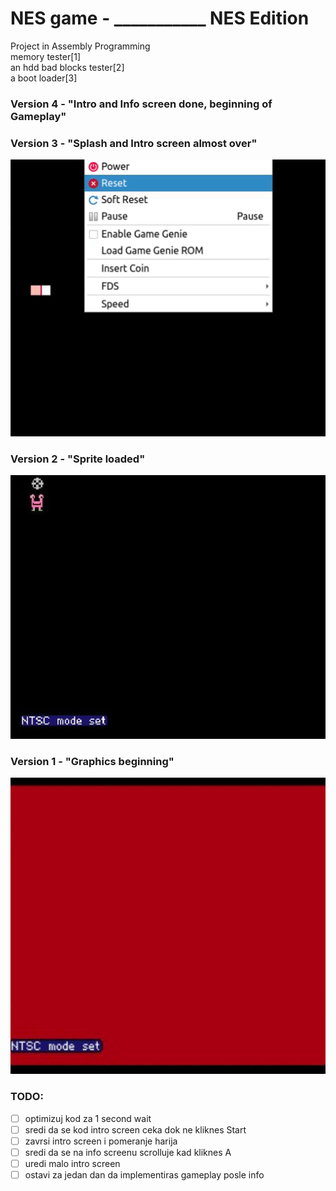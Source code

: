 # NES game - ___________ NES Edition
Project in Assembly Programming</br>
memory tester[1]</br> 
an hdd bad blocks tester[2]<br/>
a boot loader[3]</br>

### Version 4 - "Intro and Info screen done, beginning of Gameplay"<br>

### Version 3 - "Splash and Intro screen almost over"<br>
!['version 3'](img/version3.gif)<br>

### Version 2 - "Sprite loaded"<br>
!['version 2'](img/version2.jpg)<br>

### Version 1 - "Graphics beginning"<br>
!['version 1'](img/version1.jpg)<br>

### TODO:
- [ ] optimizuj kod za 1 second wait
- [ ] sredi da se kod intro screen ceka dok ne kliknes Start
- [ ] zavrsi intro screen i pomeranje harija
- [ ] sredi da se na info screenu scrolluje kad kliknes A
- [ ] uredi malo intro screen
- [ ] ostavi za jedan dan da implementiras gameplay posle info

